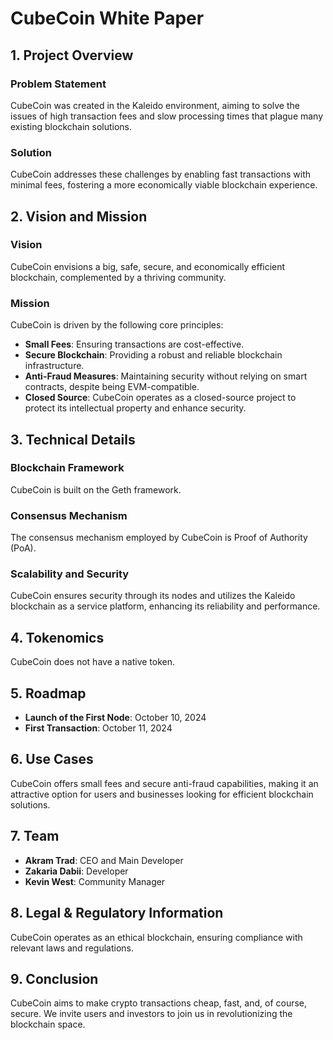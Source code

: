 # CubeCoin White Paper

## 1. Project Overview

### Problem Statement
CubeCoin was created in the Kaleido environment, aiming to solve the issues of high transaction fees and slow processing times that plague many existing blockchain solutions. 

### Solution
CubeCoin addresses these challenges by enabling fast transactions with minimal fees, fostering a more economically viable blockchain experience.

## 2. Vision and Mission

### Vision
CubeCoin envisions a big, safe, secure, and economically efficient blockchain, complemented by a thriving community.

### Mission
CubeCoin is driven by the following core principles:
- **Small Fees**: Ensuring transactions are cost-effective.
- **Secure Blockchain**: Providing a robust and reliable blockchain infrastructure.
- **Anti-Fraud Measures**: Maintaining security without relying on smart contracts, despite being EVM-compatible.
- **Closed Source**: CubeCoin operates as a closed-source project to protect its intellectual property and enhance security.

## 3. Technical Details

### Blockchain Framework
CubeCoin is built on the Geth framework.

### Consensus Mechanism
The consensus mechanism employed by CubeCoin is Proof of Authority (PoA).

### Scalability and Security
CubeCoin ensures security through its nodes and utilizes the Kaleido blockchain as a service platform, enhancing its reliability and performance.

## 4. Tokenomics
CubeCoin does not have a native token. 

## 5. Roadmap
- **Launch of the First Node**: October 10, 2024
- **First Transaction**: October 11, 2024

## 6. Use Cases
CubeCoin offers small fees and secure anti-fraud capabilities, making it an attractive option for users and businesses looking for efficient blockchain solutions.

## 7. Team
- **Akram Trad**: CEO and Main Developer
- **Zakaria Dabii**: Developer
- **Kevin West**: Community Manager

## 8. Legal & Regulatory Information
CubeCoin operates as an ethical blockchain, ensuring compliance with relevant laws and regulations.

## 9. Conclusion
CubeCoin aims to make crypto transactions cheap, fast, and, of course, secure. We invite users and investors to join us in revolutionizing the blockchain space.
